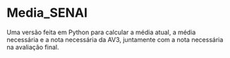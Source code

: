 # Media_SENAI
Uma versão feita em Python para calcular a média atual, a média necessária e a nota necessária da AV3, juntamente com a nota necessária na avaliação final.
